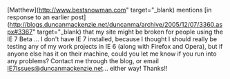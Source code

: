 [Matthew](http://www.bestsnowman.com" target="_blank) mentions [in response to an earlier post](http://blogs.duncanmackenzie.net/duncanma/archive/2005/12/07/3360.aspx#3367" target="_blank) that my site might be broken for people using the IE 7 Beta ... I don't have IE 7 installed, because I thought I should really be testing any of my work projects in IE 6 (along with Firefox and Opera), but if anyone else has it on their machine, could you let me know if you run into any problems? Contact me through the blog, or email [IE7Issues@duncanmackenzie.net](mailto:ie7issues@duncanmackenzie.net)... either way! Thanks!!